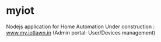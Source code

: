 # myiot
Nodejs application for Home Automation
 Under construction : www.my.iotlawn.in (Admin portal: User/Devices management)
